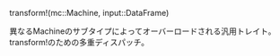 transform!(mc::Machine, input::DataFrame)

異なるMachineのサブタイプによってオーバーロードされる汎用トレイト。transform!のための多重ディスパッチ。
